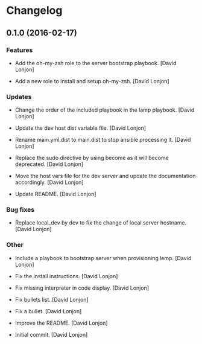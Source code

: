 # Changelog

## 0.1.0 (2016-02-17)

### Features

* Add the oh-my-zsh role to the server bootstrap playbook. [David Lonjon]

* Add a new role to install and setup oh-my-zsh. [David Lonjon]

### Updates

* Change the order of the included playbook in the lamp playbook. [David Lonjon]

* Update the dev host dist variable file. [David Lonjon]

* Rename main.yml.dist to main.dist to stop ansible processing it. [David Lonjon]

* Replace the sudo directive by using become as it will become deprecated. [David Lonjon]

* Move the host vars file for the dev server and update the documentation accordingly. [David Lonjon]

* Update README. [David Lonjon]

### Bug fixes

* Replace local_dev by dev to fix the change of local server hostname. [David Lonjon]

### Other

* Include a playbook to bootstrap server when provisioning lemp. [David Lonjon]

* Fix the install instructions. [David Lonjon]

* Fix missing interpreter in code display. [David Lonjon]

* Fix bullets list. [David Lonjon]

* Fix a bullet. [David Lonjon]

* Improve the README. [David Lonjon]

* Initial commit. [David Lonjon]


